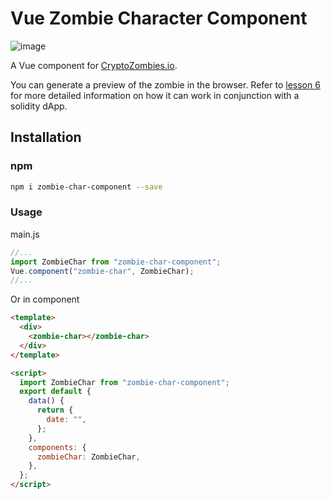 # Vue Zombie Character Component

![image](https://user-images.githubusercontent.com/1289797/38184554-1654a98c-367b-11e8-8620-655d88916c90.png)

A Vue component for [CryptoZombies.io](https://cryptoZombies.io).

You can generate a preview of the zombie in the browser.
Refer to [lesson 6](https://cryptoZombies.io/course) for more detailed information on how it can work in conjunction with a solidity dApp.

## Installation

### npm

```bash
npm i zombie-char-component --save
```

### Usage

main.js

```javascript
//...
import ZombieChar from "zombie-char-component";
Vue.component("zombie-char", ZombieChar);
//...
```

Or in component

```html
<template>
  <div>
    <zombie-char></zombie-char>
  </div>
</template>

<script>
  import ZombieChar from "zombie-char-component";
  export default {
    data() {
      return {
        date: "",
      };
    },
    components: {
      zombieChar: ZombieChar,
    },
  };
</script>
```
